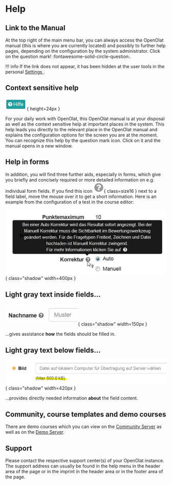 # Help


## Link to the Manual

At the top right of the main menu bar, you can always access the OpenOlat
manual (this is where you are currently located) and possibly to further
help pages, depending on the configuration by the system administrator.  Click
on the question mark! :fontawesome-solid-circle-question:.

!!! info
  If the link does not appear, it has been hidden at the user tools in the
	personal [Settings ](../personal_menu/Configuration.md).

## Context sensitive help

![](assets/help_DE.png){ height=24px }

For your daily work with OpenOlat, this OpenOlat manual is at your disposal
as well as the context sensitive help at important places in the system.
This help leads you directly to the relevant place in the OpenOlat manual and
explains the configuration options for the screen you are at the moment. You can recognize this help by the question mark icon.
Click on it and the manual opens in a new window.

## Help in forms

In addition, you will find three further aids, especially in forms,
which give you briefly and concisely required or more detailed information on e.g.
individual form fields. If you find this icon
![](assets/hover_help.png){ class=size16 }
next to a field label, move the mouse over it to get a short information. Here is an example from the configuration of a test in the course editor:

![](assets/example_questionmark_DE.jpg){ class="shadow" width=400px }


## Light gray text inside fields...

![](assets/help_gui_demo_DE.jpg){ class="shadow" width=150px }

...gives assistance **how** the fields should be filled in.


## Light gray text below fields...

![](assets/help_gui_demo1_DE.png){ class="shadow" width=420px }

...provides directly needed information **about** the field content.


## Community, course templates and demo courses

There are demo courses which you can view on the [Community Server](https://community.openolat.org) as well as on the [Demo Server](https://learn.olat.com "Demoserver").

## Support

Please contact the respective support center(s) of your OpenOlat
instance. The support address can usually be found in the help menu in the header area of the page or in the imprint in the header area or in the footer area of the page.
